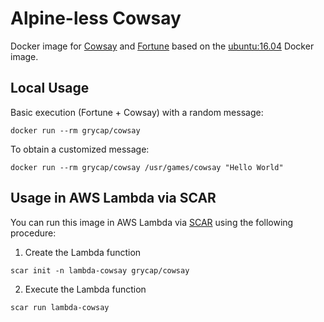 # Alpine-less Cowsay 

Docker image for [Cowsay](https://en.wikipedia.org/wiki/Cowsay) and [Fortune](https://en.wikipedia.org/wiki/Fortune_(Unix)) based on the [ubuntu:16.04](https://hub.docker.com/r/library/ubuntu/tags/16.04/) Docker image.

## Local Usage

Basic execution (Fortune + Cowsay) with a random message:
```
docker run --rm grycap/cowsay 
```
To obtain a customized message:
```
docker run --rm grycap/cowsay /usr/games/cowsay "Hello World"
```

## Usage in AWS Lambda via SCAR 

You can run this image in AWS Lambda via [SCAR](https://github.com/grycap/scar) using the following procedure:

1. Create the Lambda function
```
scar init -n lambda-cowsay grycap/cowsay
```

2. Execute the Lambda function
```
scar run lambda-cowsay 
```


